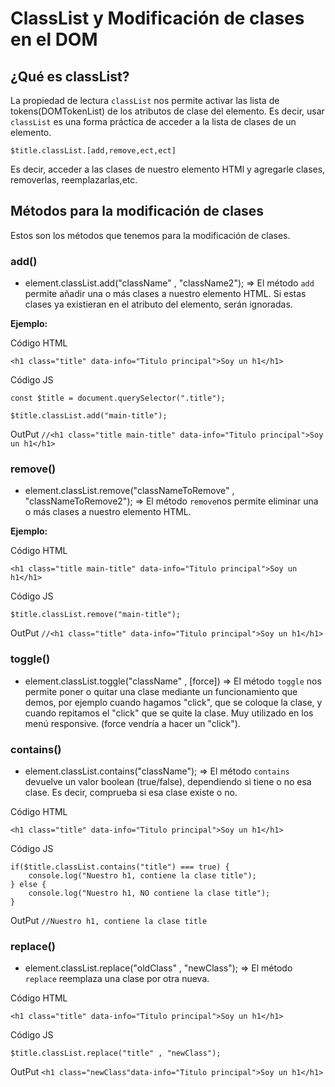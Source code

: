 # ClassList y Modificación de clases en el DOM #

## ¿Qué es classList? ##
La propiedad de lectura `classList` nos permite activar las lista de tokens(DOMTokenList) de los atributos de clase del elemento. Es decir, usar `classList` es una forma práctica de acceder a la lista de clases de un elemento.

``$title.classList.[add,remove,ect,ect]``

Es decir, acceder a las clases de nuestro elemento HTMl y agregarle clases, removerlas, reemplazarlas,etc.


## Métodos para la modificación de clases ##
Estos son los métodos que tenemos para la modificación de clases.

### add() ###
- element.classList.add("className" , "className2"); => El método `add` permite añadir una o más clases a nuestro elemento HTML. Si estas clases ya existieran en el atributo del elemento, serán ignoradas.

**Ejemplo:**

Código HTML

`<h1 class="title" data-info="Titulo principal">Soy un h1</h1>`

Código JS

````
const $title = document.querySelector(".title");

$title.classList.add("main-title");
````

OutPut
`//<h1 class="title main-title" data-info="Titulo principal">Soy un h1</h1>`


### remove() ###
- element.classList.remove("classNameToRemove" , "classNameToRemove2"); => El método `remove`nos permite eliminar una o más clases a nuestro elemento HTML.

**Ejemplo:**

Código HTML

`<h1 class="title main-title" data-info="Titulo principal">Soy un h1</h1>`

Código JS

` $title.classList.remove("main-title"); `

OutPut
`//<h1 class="title" data-info="Titulo principal">Soy un h1</h1>`


### toggle() ###
- element.classList.toggle("className" , [force]) => El método `toggle` nos permite poner o quitar una clase mediante un funcionamiento que demos, por ejemplo cuando hagamos "click", que se coloque la clase, y cuando repitamos el "click" que se quite la clase. Muy utilizado en los menú responsive. (force vendría a hacer un "click").


### contains() ###
- element.classList.contains("className"); => El método `contains` devuelve un valor boolean (true/false), dependiendo si tiene o no esa clase. Es decir, comprueba si esa clase existe o no.

Código HTML

`<h1 class="title" data-info="Titulo principal">Soy un h1</h1>`

Código JS

````
if($title.classList.contains("title") === true) {
    console.log("Nuestro h1, contiene la clase title");
} else {
    console.log("Nuestro h1, NO contiene la clase title");
}
````

OutPut
`//Nuestro h1, contiene la clase title`


### replace() ###
- element.classList.replace("oldClass" , "newClass"); => El método `replace` reemplaza una clase por otra nueva.

Código HTML

`<h1 class="title" data-info="Titulo principal">Soy un h1</h1>`

Código JS

`$title.classList.replace("title" , "newClass");`

OutPut
`<h1 class="newClass"data-info="Titulo principal">Soy un h1</h1>`